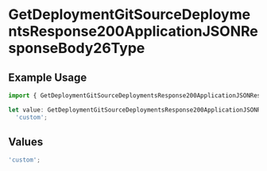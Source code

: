 # GetDeploymentGitSourceDeploymentsResponse200ApplicationJSONResponseBody26Type

## Example Usage

```typescript
import { GetDeploymentGitSourceDeploymentsResponse200ApplicationJSONResponseBody26Type } from '@vercel/client/models/operations';

let value: GetDeploymentGitSourceDeploymentsResponse200ApplicationJSONResponseBody26Type =
  'custom';
```

## Values

```typescript
'custom';
```
